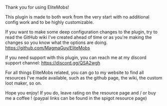 Thank you for using EliteMobs!

This plugin is made to both work from the very start with no additional config work and to be highly customizable.

If you want to make some deep configuration changes to the plugin, try to read the GitHub wiki I've created ahead of time or as you're making the changes so you know what the options are doing. https://github.com/MagmaGuy/EliteMobs

If you need support with this plugin, you can reach me at my discord support channel: https://discord.gg/QSA2wgh

For all things EliteMobs related, you can go to my website to find all resources I've made available, such as the github page, the wiki, the custom loot maker, so on.

Hope you enjoy! If you do, leave rating on the resource page and / or buy me a coffee ! (paypal links can be found in the spigot resource page)